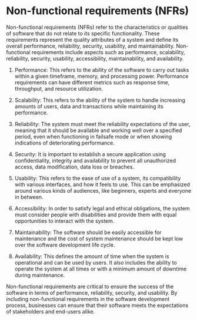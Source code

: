# Non-functional requirements (NFRs)

Non-functional requirements (NFRs) refer to the characteristics or qualities of software that do not relate to its specific functionality. These requirements represent the quality attributes of a system and define its overall performance, reliability, security, usability, and maintainability. Non-functional requirements include aspects such as performance, scalability, reliability, security, usability, accessibility, maintainability, and availability. 

1. Performance: This refers to the ability of the software to carry out tasks within a given timeframe, memory, and processing power. Performance requirements can have different metrics such as response time, throughput, and resource utilization.

2. Scalability: This refers to the ability of the system to handle increasing amounts of users, data and transactions while maintaining its performance. 

3. Reliability: The system must meet the reliability expectations of the user, meaning that it should be available and working well over a specified period, even when functioning in failsafe mode or when showing indications of deteriorating performance. 

4. Security: It is important to establish a secure application using confidentiality, integrity and availability to prevent all unauthorized access, data modification, data loss or breaches. 

5. Usability: This refers to the ease of use of a system, its compatibility with various interfaces, and how it feels to use. This can be emphasized around various kinds of audiences, like beginners, experts and everyone in between.

6. Accessibility: In order to satisfy legal and ethical obligations, the system must consider people with disabilities and provide them with equal opportunities to interact with the system. 

7. Maintainability: The software should be easily accessible for maintenance and the cost of system maintenance should be kept low over the software development life cycle.

8. Availability: This defines the amount of time when the system is operational and can be used by users. It also includes the ability to operate the system at all times or with a minimum amount of downtime during maintenance. 

Non-functional requirements are critical to ensure the success of the software in terms of performance, reliability, security, and usability. By including non-functional requirements in the software development process, businesses can ensure that their software meets the expectations of stakeholders and end-users alike.
